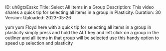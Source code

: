 ID: uh8gtxEsskc
Title: Select All Items in a Group
Description: This video shares a quick tip for selecting all items in a group in Plasticity.
Duration: 30
Version: 
Uploaded: 2023-05-26

yum yum Floyd here with a quick tip for
selecting all items in a group in
plasticity simply press and hold the ALT
key and left click on a group in the
outliner and all items in that group
will be selected
use this handy option to speed up
selection and plasticity